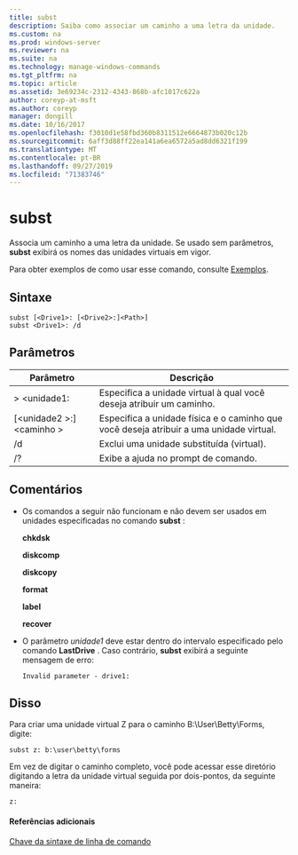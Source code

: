 ```yaml
---
title: subst
description: Saiba como associar um caminho a uma letra da unidade.
ms.custom: na
ms.prod: windows-server
ms.reviewer: na
ms.suite: na
ms.technology: manage-windows-commands
ms.tgt_pltfrm: na
ms.topic: article
ms.assetid: 3e69234c-2312-4343-868b-afc1017c622a
author: coreyp-at-msft
ms.author: coreyp
manager: dongill
ms.date: 10/16/2017
ms.openlocfilehash: f3010d1e58fbd360b8311512e6664873b020c12b
ms.sourcegitcommit: 6aff3d88ff22ea141a6ea6572a5ad8dd6321f199
ms.translationtype: MT
ms.contentlocale: pt-BR
ms.lasthandoff: 09/27/2019
ms.locfileid: "71383746"
---
```

# <a name="subst"></a>subst



Associa um caminho a uma letra da unidade. Se usado sem parâmetros, **subst** exibirá os nomes das unidades virtuais em vigor.

Para obter exemplos de como usar esse comando, consulte [Exemplos](#BKMK_examples).

## <a name="syntax"></a>Sintaxe

```
subst [<Drive1>: [<Drive2>:]<Path>] 
subst <Drive1>: /d
```

## <a name="parameters"></a>Parâmetros

|Parâmetro|Descrição|
|---------|-----------|
|> \<unidade1:|Especifica a unidade virtual à qual você deseja atribuir um caminho.|
|[\<unidade2 >:]\<caminho >|Especifica a unidade física e o caminho que você deseja atribuir a uma unidade virtual.|
|/d|Exclui uma unidade substituída (virtual).|
|/?|Exibe a ajuda no prompt de comando.|

## <a name="remarks"></a>Comentários

-   Os comandos a seguir não funcionam e não devem ser usados em unidades especificadas no comando **subst** :

    **chkdsk**

    **diskcomp**

    **diskcopy**

    **format**

    **label**

    **recover**
-   O parâmetro *unidade1* deve estar dentro do intervalo especificado pelo comando **LastDrive** . Caso contrário, **subst** exibirá a seguinte mensagem de erro:

    `Invalid parameter - drive1:`

## <a name="BKMK_examples"></a>Disso

Para criar uma unidade virtual Z para o caminho B:\User\Betty\Forms, digite:
```
subst z: b:\user\betty\forms 
```
Em vez de digitar o caminho completo, você pode acessar esse diretório digitando a letra da unidade virtual seguida por dois-pontos, da seguinte maneira:
```
z: 
```

#### <a name="additional-references"></a>Referências adicionais

[Chave da sintaxe de linha de comando](command-line-syntax-key.md)
